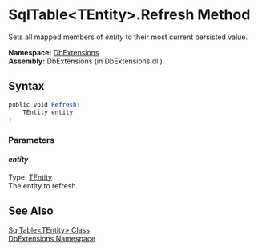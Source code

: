 SqlTable&lt;TEntity>.Refresh Method
===================================
Sets all mapped members of *entity* to their most current persisted value.

**Namespace:** [DbExtensions][1]  
**Assembly:** DbExtensions (in DbExtensions.dll)

Syntax
------

```csharp
public void Refresh(
	TEntity entity
)
```

### Parameters

#### *entity*
Type: [TEntity][2]  
The entity to refresh.


See Also
--------
[SqlTable&lt;TEntity> Class][2]  
[DbExtensions Namespace][1]  

[1]: ../README.md
[2]: README.md